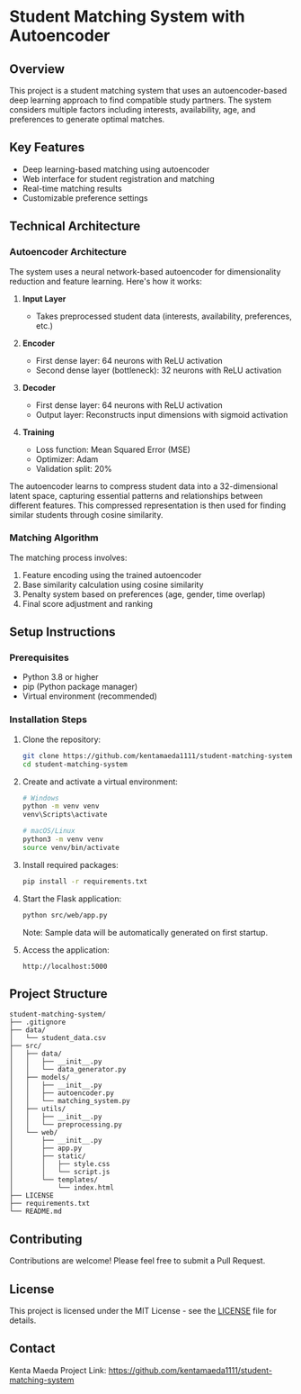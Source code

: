 # Student Matching System with Autoencoder 

## Overview 
This project is a student matching system that uses an autoencoder-based deep learning approach to find compatible study partners. The system considers multiple factors including interests, availability, age, and preferences to generate optimal matches.

## Key Features 
* Deep learning-based matching using autoencoder
* Web interface for student registration and matching
* Real-time matching results
* Customizable preference settings

## Technical Architecture 

### Autoencoder Architecture
The system uses a neural network-based autoencoder for dimensionality reduction and feature learning. Here's how it works:

1. **Input Layer**
   * Takes preprocessed student data (interests, availability, preferences, etc.)

2. **Encoder**
   * First dense layer: 64 neurons with ReLU activation
   * Second dense layer (bottleneck): 32 neurons with ReLU activation

3. **Decoder**
   * First dense layer: 64 neurons with ReLU activation
   * Output layer: Reconstructs input dimensions with sigmoid activation

4. **Training**
   * Loss function: Mean Squared Error (MSE)
   * Optimizer: Adam
   * Validation split: 20%

The autoencoder learns to compress student data into a 32-dimensional latent space, capturing essential patterns and relationships between different features. This compressed representation is then used for finding similar students through cosine similarity.

### Matching Algorithm
The matching process involves:

1. Feature encoding using the trained autoencoder
2. Base similarity calculation using cosine similarity
3. Penalty system based on preferences (age, gender, time overlap)
4. Final score adjustment and ranking

## Setup Instructions 

### Prerequisites
* Python 3.8 or higher
* pip (Python package manager)
* Virtual environment (recommended)

### Installation Steps

1. Clone the repository:
   ```bash
   git clone https://github.com/kentamaeda1111/student-matching-system.git
   cd student-matching-system
   ```

2. Create and activate a virtual environment:
   ```bash
   # Windows
   python -m venv venv
   venv\Scripts\activate

   # macOS/Linux
   python3 -m venv venv
   source venv/bin/activate
   ```

3. Install required packages:
   ```bash
   pip install -r requirements.txt
   ```

4. Start the Flask application:
   ```bash
   python src/web/app.py
   ```
   Note: Sample data will be automatically generated on first startup.

5. Access the application:
   ```
   http://localhost:5000
   ```

## Project Structure 
```
student-matching-system/
├── .gitignore
├── data/
│   └── student_data.csv
├── src/
│   ├── data/
│   │   ├── __init__.py
│   │   └── data_generator.py
│   ├── models/
│   │   ├── __init__.py
│   │   ├── autoencoder.py
│   │   └── matching_system.py
│   ├── utils/
│   │   ├── __init__.py
│   │   └── preprocessing.py
│   └── web/
│       ├── __init__.py
│       ├── app.py
│       ├── static/
│       │   ├── style.css
│       │   └── script.js
│       └── templates/
│           └── index.html
├── LICENSE
├── requirements.txt
└── README.md
```

## Contributing
Contributions are welcome! Please feel free to submit a Pull Request.

## License
This project is licensed under the MIT License - see the [LICENSE](LICENSE) file for details.

## Contact
Kenta Maeda
Project Link: https://github.com/kentamaeda1111/student-matching-system
